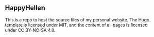 ## HappyHellen

This is a repo to host the source files of my personal website. 
The Hugo template is licensed under MIT, and the content of all pages is licensed under CC BY-NC-SA 4.0. 
